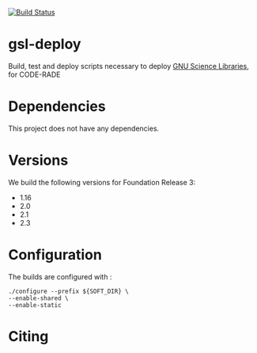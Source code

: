 [![Build Status](https://ci.sagrid.ac.za/buildStatus/icon?job=gsl-deploy)](https://ci.sagrid.ac.za/job/gsl-deploy/)

# gsl-deploy

Build, test and deploy scripts necessary to deploy [GNU Science Libraries](https://www.gnu.org/software/gsl/), for CODE-RADE

# Dependencies

This project does not have any dependencies.


# Versions

We build the following versions for Foundation Release 3:

  * 1.16
  * 2.0
  * 2.1
  * 2.3

# Configuration

The  builds are configured with :

```
./configure --prefix ${SOFT_DIR} \
--enable-shared \
--enable-static

```


#  Citing
